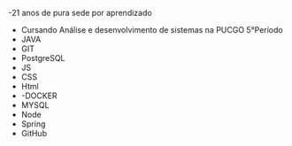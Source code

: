 -21 anos de pura sede por aprendizado 
- Cursando Análise e desenvolvimento de sistemas na PUCGO 5°Período
- JAVA
- GIT
- PostgreSQL
- JS
- CSS
- Html
- -DOCKER
- MYSQL
- Node
- Spring
- GitHub
